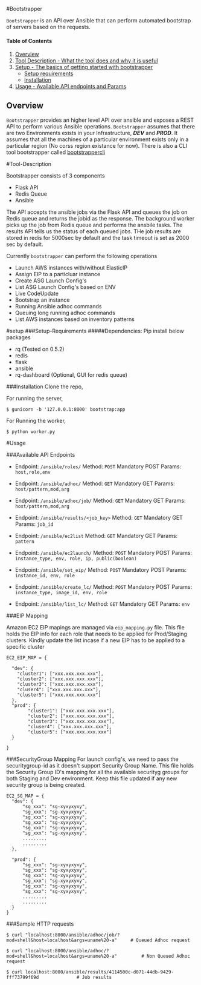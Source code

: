 #Bootstrapper

`Bootstrapper` is an API over Ansible that can perform automated bootstrap of servers based on the requests.

#### Table of Contents
1. [Overview](#overview)
2. [Tool Description - What the tool does and why it is useful](#tool-description)
3. [Setup - The basics of getting started with bootstrapper](#setup)
    * [Setup requirements](#setup-requirements)
    * [Installation](#installation)
4. [Usage - Available API endpoints and Params](#usage)

## Overview

`Bootstrapper` provides an higher level API over ansible and exposes a REST API to perform various Ansible operations. `Bootstrapper` assumes that there are two Environments exists in your Infrastructure, ***DEV*** and ***PROD***. It assumes that all the machines of a particular environment exists only in a particular region (No corss region existance for now). There is also a CLI tool bootstrapper called [bootstrappercli](https://github.com/sentinelleader/bootstrappercli)

#Tool-Description

Bootstrapper consists of 3 components

 * Flask API
 * Redis Queue
 * Ansible

The API accepts the ansible jobs via the Flask API and queues the job on Redis queue and returns the jobid as the response. The background worker picks up the job from Redis queue and performs the ansbile tasks. The results API tells us the status of each queued jobs. THe job results are stored in redis for 5000sec by default and the task timeout is set as 2000 sec by default.

Currently `bootstrapper` can perform the following operations

* Launch AWS instances with/without ElasticIP
* Assign EIP to a particluar instance
* Create ASG Launch Config's
* List ASG Launch Config's based on ENV
* Live CodeUpdate
* Bootstrap an instance
* Running Ansible adhoc commands
* Queuing long running adhoc commands
* List AWS instances based on inventory patterns

#setup
###Setup-Requirements
#####Dependencies:
Pip install below packages

  * rq (Tested on 0.5.2)
  * redis
  * flask
  * ansible
  * rq-dashboard  (Optional, GUI for redis queue)

###Installation
 Clone the repo,

 For running the server,

	$ gunicorn -b '127.0.0.1:8000' bootstrap:app

 For Running the worker,

	$ python worker.py


#Usage

###Available API Endpoints

  * Endpoint: `/ansible/roles/` 
    Method: `POST` 
    Mandatory POST Params: `host,role,env` 

  * Endpoint: `/ansible/adhoc/` 
    Method: `GET` 
    Mandatory GET Params: `host/pattern,mod,arg` 

  * Endpoint: `/ansible/adhoc/job/` 
    Method: `GET` 
    Mandatory GET Params: `host/pattern,mod,arg` 

  * Endpoint: `/ansible/results/<job_key>` 
    Method: `GET` 
    Mandatory GET Params: `job_id` 

  * Endpoint: `/ansible/ec2list` 
    Method: `GET` 
    Mandatory GET Params: `pattern` 

  * Endpoint: `/ansible/ec2launch/` 
    Method: `POST` 
    Mandatory POST Params: `instance_type, env, role, ip, public(boolean)` 

  * Endpoint: `/ansible/set_eip/` 
    Method: `POST` 
    Mandatory POST Params: `instance_id, env, role` 

  * Endpoint: `/ansible/create_lc/` 
    Method: `POST` 
    Mandatory POST Params: `instance_type, image_id, env, role` 

  * Endpoint: `/ansible/list_lc/` 
    Method: `GET` 
    Mandatory GET Params: `env` 

###EIP Mapping

 Amazon EC2 EIP mapings are managed via `eip_mapping.py` file. This file holds the EIP info for each role that needs to be applied for Prod/Staging clusters. Kindly update the list incase if a new EIP has to be applied to a specific cluster

	EC2_EIP_MAP = {

	  "dev": {
	    "cluster1": ["xxx.xxx.xxx.xxx"],
	    "cluster2": ["xxx.xxx.xxx.xxx"],
	    "cluster3": ["xxx.xxx.xxx.xxx"],
	    "cluser4": ["xxx.xxx.xxx.xxx"],
	    "cluster5": ["xxx.xxx.xxx.xxx"]
	  },
	  "prod": {
            "cluster1": ["xxx.xxx.xxx.xxx"],
            "cluster2": ["xxx.xxx.xxx.xxx"],
            "cluster3": ["xxx.xxx.xxx.xxx"],
            "cluser4": ["xxx.xxx.xxx.xxx"],
            "cluster5": ["xxx.xxx.xxx.xxx"]
	  }

	}

###SecurityGroup Mapping
For launch config's, we need to pass the securitygroup-id as it doesn't support Security Group Name. This file holds the Security Group ID's mapping for all the available securityg groups for both Staging and Dev environment. Keep this file updated if any new security group is being created.

    EC2_SG_MAP = {
      "dev": {
          "sg_xxx": "sg-xyxyxyxy",
          "sg_xxx": "sg-xyxyxyxy",
          "sg_xxx": "sg-xyxyxyxy",
          "sg_xxx": "sg-xyxyxyxy",
          "sg_xxx": "sg-xyxyxyxy",
          "sg_xxx": "sg-xyxyxyxy",
          .........
          .........
      },

      "prod": {
          "sg_xxx": "sg-xyxyxyxy",
          "sg_xxx": "sg-xyxyxyxy",
          "sg_xxx": "sg-xyxyxyxy",
          "sg_xxx": "sg-xyxyxyxy",
          "sg_xxx": "sg-xyxyxyxy",
          "sg_xxx": "sg-xyxyxyxy",
          .........
          .........
      }
    }

###Sample HTTP requests


	$ curl "localhost:8000/ansible/adhoc/job/?mod=shell&host=localhost&args=uname%20-a"     # Queued Adhoc request

	$ curl "localhost:8000/ansible/adhoc/?mod=shell&host=localhost&args=uname%20-a"         # Non Queued Adhoc request

	$ curl localhost:8000/ansible/results/4114500c-d071-44db-9429-fff73799f69d              # Job results
